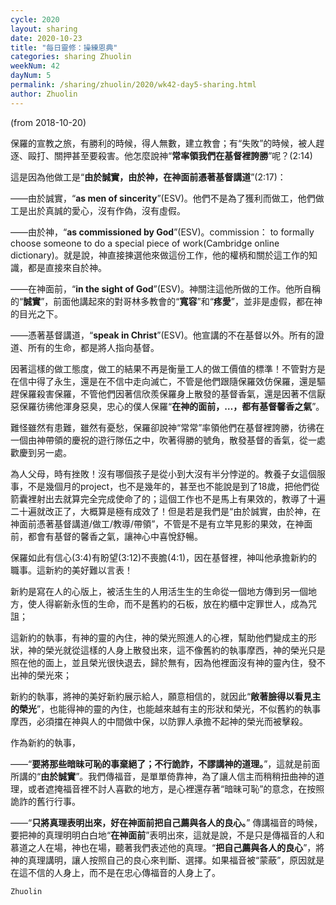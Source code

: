 ```yaml
---
cycle: 2020
layout: sharing
date: 2020-10-23
title: "每日靈修：操練恩典"
categories: sharing Zhuolin
weekNum: 42
dayNum: 5
permalink: /sharing/zhuolin/2020/wk42-day5-sharing.html
author: Zhuolin
---
```

(from 2018-10-20)

保羅的宣教之旅，有勝利的時候，得人無數，建立教會；有“失敗”的時候，被人趕逐、毆打、關押甚至要殺害。他怎麼說神“**常率領我們在基督裡誇勝**”呢？(2:14)  

這是因為他做工是“**由於誠實，由於神，在神面前憑著基督講道**”(2:17)：  

——由於誠實，“**as men of sincerity**”(ESV)。他們不是為了獲利而做工，他們做工是出於真誠的愛心，沒有作偽，沒有虛假。  

——由於神，“**as commissioned by God**”(ESV)。commission： to formally choose someone to do a special piece of work(Cambridge online dictionary)。就是說，神直接揀選他來做這份工作，他的權柄和關於這工作的知識，都是直接來自於神。  

——在神面前，“**in the sight of God**”(ESV)。神關注這他所做的工作。他所自稱的“**誠實**”，前面他講起來的對哥林多教會的“**寬容**”和“**疼愛**”，並非是虛假，都在神的目光之下。  

——憑著基督講道，“**speak in Christ**”(ESV)。他宣講的不在基督以外。所有的證道、所有的生命，都是將人指向基督。  

因著這樣的做工態度，做工的結果不再是衡量工人的做工價值的標準！不管對方是在信中得了永生，還是在不信中走向滅亡，不管是他們跟隨保羅效仿保羅，還是驅趕保羅殺害保羅，不管他們因著信欣羨保羅身上散發的基督香氣，還是因著不信厭惡保羅彷彿他渾身惡臭，忠心的僕人保羅“**在神的面前，…，都有基督馨香之氣**”。  

難怪雖然有患難，雖然有憂愁，保羅卻說神“常常”率領他們在基督裡誇勝，彷彿在一個由神帶領的慶祝的遊行隊伍之中，吹著得勝的號角，散發基督的香氣，從一處歡慶到另一處。  

為人父母，時有挫敗！沒有哪個孩子是從小到大沒有半分悖逆的。教養子女這個服事，不是幾個月的project，也不是幾年的，甚至也不能說是到了18歲，把他們從箭囊裡射出去就算完全完成使命了的；這個工作也不是馬上有果效的，教導了十遍二十遍就改正了，大概算是極有成效了！但是若是我們是“由於誠實，由於神，在神面前憑著基督講道/做工/教導/帶領”，不管是不是有立竿見影的果效，在神面前，都會有基督的馨香之氣，讓神心中喜悅舒暢。  

保羅如此有信心(3:4)有盼望(3:12)不喪膽(4:1)，因在基督裡，神叫他承擔新約的職事。這新約的美好難以言表！  

新約是寫在人的心版上，被活生生的人用活生生的生命從一個地方傳到另一個地方，使人得嶄新永恆的生命，而不是舊約的石板，放在約櫃中定罪世人，成為咒詛；  

這新約的執事，有神的靈的內住，神的榮光照進人的心裡，幫助他們變成主的形狀，神的榮光就從這樣的人身上散發出來，這不像舊約的執事摩西，神的榮光只是照在他的面上，並且榮光很快退去，歸於無有，因為他裡面沒有神的靈內住，發不出神的榮光來；  

新約的執事，將神的美好新約展示給人，願意相信的，就因此“**敞著臉得以看見主的榮光**”，也能得神的靈的內住，也能越來越有主的形狀和榮光，不似舊約的執事摩西，必須擋在神與人的中間做中保，以防罪人承擔不起神的榮光而被擊殺。  

作為新約的執事，  

——“**要將那些暗昧可恥的事棄絕了；不行詭詐，不謬講神的道理。**”，這就是前面所講的“**由於誠實**”。我們傳福音，是單單倚靠神，為了讓人信主而稍稍扭曲神的道理，或者遮掩福音裡不討人喜歡的地方，是心裡還存著“暗昧可恥”的意念，在按照詭詐的舊行行事。  

——“**只將真理表明出來，好在神面前把自己薦與各人的良心。**” 傳講福音的時候，要把神的真理明明白白地“**在神面前**”表明出來，這就是說，不是只是傳福音的人和慕道之人在場，神也在場，聽著我們表述他的真理。“**把自己薦與各人的良心**”，將神的真理講明，讓人按照自己的良心來判斷、選擇。如果福音被“蒙蔽”，原因就是在這不信的人身上，而不是在忠心傳福音的人身上了。  

`Zhuolin`  
